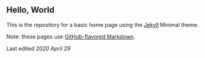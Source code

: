 ## Hello, World
This is the repository for a basic home page using the [Jekyll](https://jekyllrb.com/) Minimal theme.

Note: these pages use [GitHub-flavored Markdown](https://guides.github.com/features/mastering-markdown/).

Last edited _2020 April 29_
